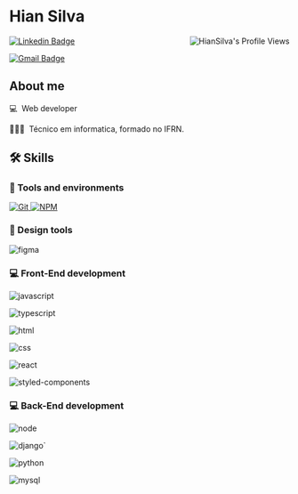 #  Hian Silva

<img align="right" src="https://komarev.com/ghpvc/?username=HianSilva" alt="HianSilva's Profile Views" />

[![Linkedin Badge](https://img.shields.io/badge/LinkedIn-HianSilva-blue?style=flat-square&logo=Linkedin&logoColor=white&link=https://https://www.linkedin.com/in/hian-silva-07683b247/)](https://www.linkedin.com/in/hian-silva-07683b247/)

[![Gmail Badge](https://img.shields.io/badge/hiansebasthian.silva@gmail.com-c14438?style=flat-square&logo=Gmail&logoColor=white&link=mailto:hiansebasthian.silva@gmail.com)](mailto:hiansebasthian.silva@gmail.com)

##  About me

💻 &nbsp;Web developer 

🧑🏻‍💻 &nbsp;Técnico em informatica, formado no IFRN.

<!-- 🆙 &nbsp;Curso -->
<!--##  Experiência Profissional

💻 &nbsp;[Set/2020 - Presente] Desenvolvedor Web Full Stack na Let's Code

👨‍🏫 &nbsp;[Set/2020 - Presente] Professor na Let's Code (Web Full Stack e Data Science)

👨‍🏫 &nbsp;[Mar/2020 - Jul/2020] Professor na Kronos Nexus
-->
##  🛠️ Skills

###  :wrench: Tools and environments

<!-- GIT -->

<a href="#">

<img alt="Git" src="https://img.shields.io/badge/Git-F05032.svg?style=for-the-badge&logo=git&logoColor=white" />

</a>

<!-- NPM -->

<a href="#">
<img alt="NPM" src="https://img.shields.io/badge/NPM-CB3837.svg?style=for-the-badge&logo=npm&logoColor=white" />
</a>

### 🎨 Design tools

![figma](https://img.shields.io/badge/Figma-F24E1E?style=for-the-badge&logo=figma&logoColor=white)

###  :computer: Front-End development
![javascript](https://img.shields.io/badge/JavaScript-F7DF1E?style=for-the-badge&logo=javascript&logoColor=black)

![typescript](https://img.shields.io/badge/TypeScript-3178C6?style=for-the-badge&logo=typescript&logoColor=white)

![html](https://img.shields.io/badge/HTML5-E34F26?style=for-the-badge&logo=html5&logoColor=white)

![css](https://img.shields.io/badge/CSS3-1572B6?style=for-the-badge&logo=css3&logoColor=white)

![react](https://img.shields.io/badge/React-20232A?style=for-the-badge&logo=react&logoColor=61DAFB)

![styled-components](https://img.shields.io/badge/styled_components-DB7093?style=for-the-badge&logo=styled-components&logoColor=white)

###  :computer: Back-End development

![node](https://img.shields.io/badge/Node.js-43853D?style=for-the-badge&logo=node.js&logoColor=white)

![django](https://img.shields.io/badge/Django-092E20?style=for-the-badge&logo=django&logoColor=white)`

![python](https://img.shields.io/badge/Python-14354C?style=for-the-badge&logo=python&logoColor=white)

![mysql](https://img.shields.io/badge/MySQL-00000F?style=for-the-badge&logo=mysql&logoColor=white)
